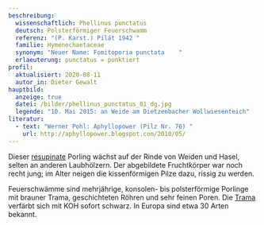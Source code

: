 ```yaml
---
beschreibung:
  wissenschaftlich: Phellinus punctatus
  deutsch: Polsterförmiger Feuerschwamm
  referenz: "(P. Karst.) Pilát 1942 "
  familie: Hymenochaetaceae
  synonym: "Neuer Name: Fomitoporia punctata    "
  erlaeuterung: punctatus = punktiert
profil:
  aktualisiert: 2020-08-11
  autor_in: Dieter Gewalt
hauptbild:
  anzeige: true
  datei: /bilder/phellinus_punctatus_01_dg.jpg
  legende: "10. Mai 2015: an Weide am Dietzenbacher Wollwiesenteich"
literatur:
  - text: "Werner Pohl: Aphyllopower (Pilz Nr. 76) "
    url: http://aphyllopower.blogspot.com/2010/05/
---
```

Dieser [resupinate](resupinat "Glossar") Porling wächst auf der Rinde von Weiden und Hasel, selten an anderen Laubhölzern. Der abgebildete Fruchtkörper war noch recht jung; im Alter neigen die kissenförmigen Pilze dazu, rissig zu werden.

Feuerschwämme sind mehrjährige, konsolen- bis polsterförmige Porlinge mit brauner Trama, geschichteten Röhren und sehr feinen Poren. Die [Trama](Trama "Glossar") verfärbt sich mit KOH sofort schwarz. In Europa sind etwa 30 Arten bekannt.